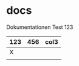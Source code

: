 # docs

Dokumentationen Test 123


| 123 | 456 | col3 |
| ----- | ----- | ------ |
| X   |     |      |
|     |     |      |
